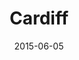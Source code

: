 ---
title: Cardiff
date: 2015-06-05
images: [front.png]
props: [rbb, black-lace-up-boots, harley-jacket, leather-chaps, camo-hat, studded-black-choker, aviators, pink-hello-kitty-chair, freddie-mustache]
---